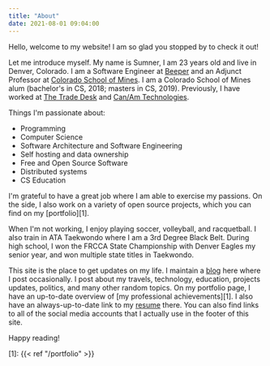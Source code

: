 ```yaml
---
title: "About"
date: 2021-08-01 09:04:00
---
```


Hello, welcome to my website! I am so glad you stopped by to check it out!

Let me introduce myself. My name is Sumner, I am 23 years old and live in
Denver, Colorado. I am a Software Engineer at [Beeper](https://beeper.com/) and
an Adjunct Professor at [Colorado School of Mines](https://mines.edu). I am a
Colorado School of Mines alum (bachelor's in CS, 2018; masters in CS, 2019).
Previously, I have worked at [The Trade Desk](https://thetradedesk.com) and
[Can/Am Technologies](https://canamtechnologies.com/).

Things I'm passionate about:

* Programming
* Computer Science
* Software Architecture and Software Engineering
* Self hosting and data ownership
* Free and Open Source Software
* Distributed systems
* CS Education

I'm grateful to have a great job where I am able to exercise my passions. On the
side, I also work on a variety of open source projects, which you can find on my
[portfolio][1].

When I'm not working, I enjoy playing soccer, volleyball, and racquetball. I
also train in ATA Taekwondo where I am a 3rd Degree Black Belt. During high
school, I won the FRCCA State Championship with Denver Eagles my senior year,
and won multiple state titles in Taekwondo.

This site is the place to get updates on my life. I maintain a [blog](/) here
where I post occasionally. I post about my travels, technology, education,
projects updates, politics, and many other random topics. On my portfolio page,
I have an up-to-date overview of [my professional achievements][1]. I also have
an always-up-to-date link to my [resume](/portfolio/resume.pdf) there. You can
also find links to all of the social media accounts that I actually use in the
footer of this site.

Happy reading!

[1]: {{< ref "/portfolio" >}}
